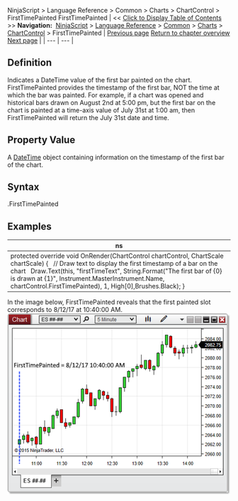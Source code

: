 ﻿
NinjaScript > Language Reference > Common > Charts > ChartControl > FirstTimePainted
FirstTimePainted
| << [Click to Display Table of Contents](firsttimepainted.md) >> **Navigation:**     [NinjaScript](ninjascript.md) > [Language Reference](language_reference_wip.md) > [Common](common.md) > [Charts](chart.md) > [ChartControl](chartcontrol.md) > FirstTimePainted | [Previous page](crosshairtype.md) [Return to chapter overview](chartcontrol.md) [Next page](chartcontrol_getbarpaintwidth.md) |
| --- | --- |
## Definition
Indicates a DateTime value of the first bar painted on the chart. 
 
FirstTimePainted provides the timestamp of the first bar, NOT the time at which the bar was painted. For example, if a chart was opened and historical bars drawn on August 2nd at 5:00 pm, but the first bar on the chart is painted at a time-axis value of July 31st at 1:00 am, then FirstTimePainted will return the July 31st date and time.
## 
## Property Value
A [DateTime](https://msdn.microsoft.com/en-us/library/system.datetime(v=vs.110).aspx) object containing information on the timestamp of the first bar of the chart.
## 
## Syntax
<ChartControl>.FirstTimePainted
## 
## Examples
| ns |
| --- |
| protected override void OnRender(ChartControl chartControl, ChartScale chartScale) {    // Draw text to display the first timestamp of a bar on the chart    Draw.Text(this, "firstTimeText", String.Format("The first bar of {0} is drawn at {1}", Instrument.MasterInstrument.Name, chartControl.FirstTimePainted), 1, High[0],Brushes.Black); } |

In the image below, FirstTimePainted reveals that the first painted slot corresponds to 8/12/17 at 10:40:00 AM.
 
![ChartControl_FirstTimePainted](chartcontrol_firsttimepainted.png)


